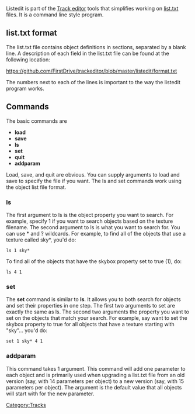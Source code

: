 Listedit is part of the [Track editor](Track_editor.md) tools that simplifies working on [list.txt](Track_files_and_formats.md) files. It is a command line style program.

list.txt format
---------------

The list.txt file contains object definitions in sections, separated by a blank line. A description of each field in the list.txt file can be found at the following location:

<https://github.com/FirstDrive/trackeditor/blob/master/listedit/format.txt>

The numbers next to each of the lines is important to the way the listedit program works.

Commands
--------

The basic commands are

-   **load**
-   **save**
-   **ls**
-   **set**
-   **quit**
-   **addparam**

Load, save, and quit are obvious. You can supply arguments to load and save to specify the file if you want. The ls and set commands work using the object list file format.

### ls

The first argument to ls is the object property you want to search. For example, specify 1 if you want to search objects based on the texture filename. The second argument to ls is what you want to search for. You can use \* and ? wildcards. For example, to find all of the objects that use a texture called sky\*, you'd do:

    ls 1 sky*

To find all of the objects that have the skybox property set to true (1), do:

    ls 4 1

### set

The **set** command is similar to **ls**. It allows you to both search for objects and set their properties in one step. The first two arguments to set are exactly the same as ls. The second two arguments the property you want to set on the objects that match your search. For example, say want to set the skybox property to true for all objects that have a texture starting with "sky"... you'd do:

    set 1 sky* 4 1

### addparam

This command takes 1 argument. This command will add one parameter to each object and is primarily used when upgrading a list.txt file from an old version (say, with 14 parameters per object) to a new version (say, with 15 parameters per object). The argument is the default value that all objects will start with for the new parameter.

<Category:Tracks>
